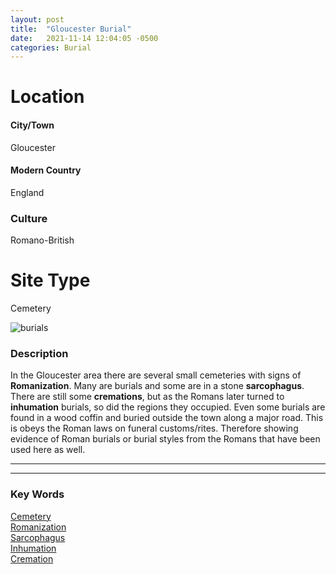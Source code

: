 ```yaml
---
layout: post
title:  "Gloucester Burial"
date:   2021-11-14 12:04:05 -0500
categories: Burial
---
```

# Location
#### City/Town
Gloucester
#### Modern Country
England
### Culture
Romano-British
# Site Type
Cemetery

![burials](https://cotswoldarchaeology.co.uk/wp-content/uploads/2013/08/general-view-of-site-300x252-1.jpg)

### Description
In the Gloucester area there are several small cemeteries with signs of **Romanization**. Many are burials and some are in a stone **sarcophagus**. There are still some **cremations**, but as the Romans later turned to **inhumation** burials, so did the regions they occupied. Even some burials are found in a wood coffin and buried outside the town along a major road. This is obeys the Roman laws on funeral customs/rites. Therefore showing evidence of Roman burials or burial styles from the Romans that have been used here as well.

---
---
### Key Words
[Cemetery](https://www.britannica.com/topic/cemetery)\
[Romanization](https://en.wikipedia.org/wiki/Romanization)\
[Sarcophagus](https://en.wikipedia.org/wiki/Sarcophagus)\
[Inhumation](https://www.britannica.com/topic/inhumation)\
[Cremation](https://www.britannica.com/topic/cremation)
